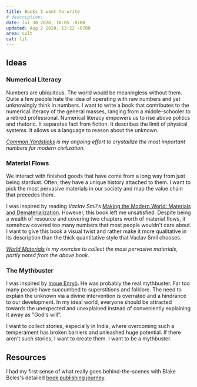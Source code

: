 ```yaml
---
title: Books I want to write
# description:
date: Jul 30 2020, 18:05 -0700
updated: Aug 2 2020, 13:22 -0700
area: cult
cat: lit
---
```


## Ideas

### Numerical Literacy

Numbers are ubiquitous. The world would be meaningless without them.
Quite a few people hate the idea of operating with raw numbers and yet
unknowingly think in numbers. I want to write a book that contributes
to the numerical literacy of the general masses, ranging from
a middle-schooler to a retired professional. Numerical literacy
empowers us to rise above politics and rhetoric. It separates fact
from fiction. It describes the limit of physical systems. It allows us
a language to reason about the unknown.

_[Common Yardsticks](/kb/common-yardsticks) is my ongoing effort to crystallize the most important numbers for modern civilization._

### Material Flows

We interact with finished goods that have come from a long way from just
being stardust. Often, they have a unique history attached to them. I
want to pick the most pervasive materials in our society and map the
value chain that precedes them.

I was inspired by reading _Vaclav Smil_'s [Making the Modern World: Materials and Dematerialization](http://vaclavsmil.com/2013/11/01/making-modern-world-materials-dematerialization/). However, this book
left me unsatisfied. Despite being a wealth of resource and covering two chapters worth of material flows, it somehow covered too many numbers that
most people wouldn't care about. I want to give this book a visual twist and
rather make it more qualitative in its description than the thick quantitative style that Vaclav Smil chooses.

_[World Materials](/kb/world-materials) is my exercise to collect the most
pervasive materials, partly noted from the above book._

### The Mythbuster

I was inspired by [Inoue Enryō](/kb/inoue-enryō). He was probably the real
mythbuster. Far too many people have succumbed to superstitions and
folklore. The need to explain the unknown via a divine intervention is
overrated and a hindrance to our development. In my ideal world,
everyone should be attracted towards the unexpected and unexplained instead
of conveniently explaining it away as "God's will".

I want to collect stories, especially in India, where overcoming such
a temperament has broken barriers and unleashed huge potential. If there
aren't such stories, I want to create them. I want to be a mythbuster.

## Resources

I had my first sense of what really goes behind-the-scenes with
Blake Boles's detailed [book publishing journey](https://www.blakeboles.com/2020/07/book-story/).
